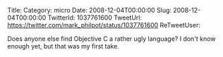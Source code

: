Title: 
Category: micro
Date: 2008-12-04T00:00:00
Slug: 2008-12-04T00:00:00
TwitterId: 1037761600
TweetUrl: https://twitter.com/mark_philpot/status/1037761600
ReTweetUser: 

Does anyone else find Objective C a rather ugly language?  I don't know enough yet, but that was my first take.